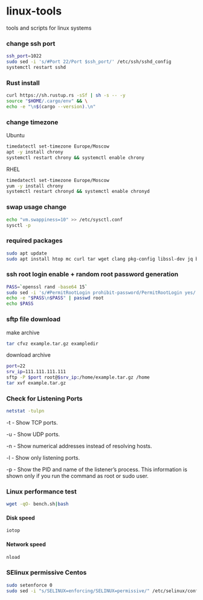# linux-tools
tools and scripts for linux systems

### change ssh port

```sh
ssh_port=1022
sudo sed -i 's/#Port 22/Port $ssh_port/' /etc/ssh/sshd_config
systemctl restart sshd
```

### Rust install

```sh
curl https://sh.rustup.rs -sSf | sh -s -- -y
source "$HOME/.cargo/env" && \
echo -e "\n$(cargo --version).\n"
```

### change timezone

Ubuntu
```sh
timedatectl set-timezone Europe/Moscow
apt -y install chrony
systemctl restart chrony && systemctl enable chrony
```

RHEL

```sh
timedatectl set-timezone Europe/Moscow
yum -y install chrony
systemctl restart chronyd && systemctl enable chronyd
```

### swap usage change

```sh
echo "vm.swappiness=10" >> /etc/sysctl.conf
sysctl -p
```

### required packages

```sh
sudo apt update
sudo apt install htop mc curl tar wget clang pkg-config libssl-dev jq build-essential bsdmainutils git make ncdu gcc git jq chrony net-tools liblz4-tool iotop nload -y
```

### ssh root login enable + random root password generation

```sh
PASS=`openssl rand -base64 15`
sudo sed -i 's/#PermitRootLogin prohibit-password/PermitRootLogin yes/' /etc/ssh/sshd_config
echo -e "$PASS\n$PASS" | passwd root
echo $PASS
```
### sftp file download

make archive

```sh
tar cfvz example.tar.gz exampledir
```

download archive

```sh
port=22
srv_ip=111.111.111.111
sftp -P $port root@$srv_ip:/home/example.tar.gz /home
tar xvf example.tar.gz
```

### Check for Listening Ports

```sh
netstat -tulpn
```

-t - Show TCP ports.

-u - Show UDP ports.

-n - Show numerical addresses instead of resolving hosts.

-l - Show only listening ports.

-p - Show the PID and name of the listener’s process. This information is shown only if you run the command as root or sudo user.

### Linux performance test

```sh
wget -qO- bench.sh|bash
```

#### Disk speed

```sh
iotop
```
#### Network speed

```sh
nload
```

### SElinux permissive Centos

```sh
sudo setenforce 0
sudo sed -i "s/SELINUX=enforcing/SELINUX=permissive/" /etc/selinux/config
```
